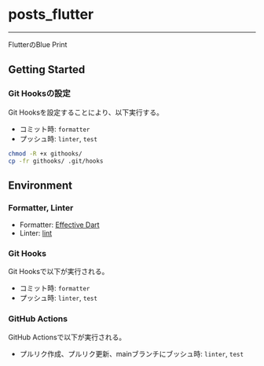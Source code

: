 # posts_flutter

---

FlutterのBlue Print

## Getting Started

### Git Hooksの設定

Git Hooksを設定することにより、以下実行する。
- コミット時: `formatter`
- プッシュ時: `linter`, `test`

```sh
chmod -R +x githooks/
cp -fr githooks/ .git/hooks
```

## Environment

### Formatter, Linter

- Formatter: [Effective Dart](https://dart.dev/guides/language/effective-dart)
- Linter: [lint](https://pub.dev/packages/lint)

### Git Hooks

Git Hooksで以下が実行される。
- コミット時: `formatter`
- プッシュ時: `linter`, `test`

### GitHub Actions

GitHub Actionsで以下が実行される。
- プルリク作成、プルリク更新、mainブランチにブッシュ時: `linter`, `test`